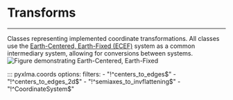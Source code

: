 # Transforms
---
Classes representing implemented coordinate transformations. All classes use the [Earth-Centered, Earth-Fixed (ECEF)](https://en.wikipedia.org/wiki/Earth-centered,_Earth-fixed_coordinate_system) system as a common intermediary system, allowing for conversions between systems. ![Figure demonstrating Earth-Centered, Earth-Fixed](https://upload.wikimedia.org/wikipedia/commons/6/62/Ecef_coordinates.svg)


::: pyxlma.coords
    options:
        filters: 
        - "!^centers_to_edges$"
        - "!^centers_to_edges_2d$"
        - "!^semiaxes_to_invflattening$"
        - "!^CoordinateSystem$"